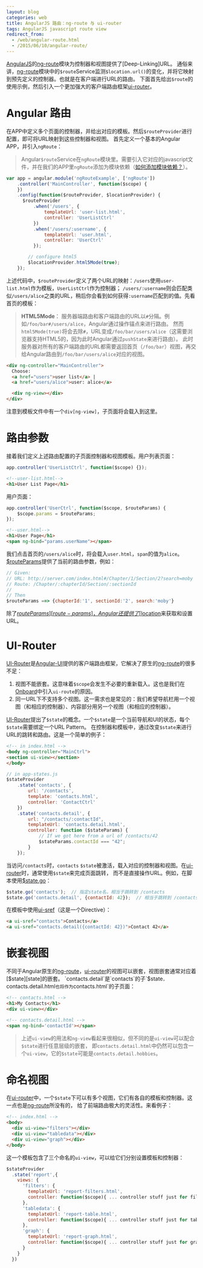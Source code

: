 ```yaml
---
layout: blog 
categories: web
title: AngularJS 路由：ng-route 与 ui-router
tags: AngularJS javascript route view
redirect_from:
  - /web/angular-route.html
  - /2015/06/10/angular-route/
---
```


[AngularJS][angular]的[ng-route][ng-route]模块为控制器和视图提供了[Deep-Linking]URL。
通俗来讲，[ng-route][ng-route]模块中的`$route`Service监测`$location.url()`的变化，并将它映射到预先定义的控制器。也就是在客户端进行URL的路由。
下面首先给出`$route`的使用示例，然后引入一个更加强大的客户端路由框架[ui-router][ui-router]。

# Angular 路由

在APP中定义多个页面的控制器，并给出对应的模板。然后`$routeProvider`进行配置，即可将URL映射到这些控制器和视图。
首先定义一个基本的Angular APP，并引入`ngRoute`：

> Angular`$route`Service在`ngRoute`模块里。需要引入它对应的javascript文件，并在我们的APP里`ngRoute`添加为模块依赖（[如何添加模块依赖？][module]）。

```javascript
var app = angular.module('ngRouteExample', ['ngRoute'])
    .controller('MainController', function($scope) {
    })
    .config(function($routeProvider, $locationProvider) {
      $routeProvider
          .when('/users', {
              templateUrl: 'user-list.html',
              controller: 'UserListCtrl'
          })
          .when('/users/:username', {
              templateUrl: 'user.html',
              controller: 'UserCtrl'
          });

        // configure html5
        $locationProvider.html5Mode(true);
    });
```

上述代码中，`$routeProvider`定义了两个URL的映射：`/users`使用`user-list.html`作为模板，`UserListCtrl`作为控制器；
`/users/:username`则会匹配类似`/users/alice`之类的URL，稍后你会看到如何获得`:username`匹配到的值。先看首页的模板：

> **HTML5Mode**： 服务器端路由和客户端路由的URL以`#`分隔。例如`/foo/bar#/users/alice`，Angular通过操作锚点来进行路由。
> 然而`html5Mode(true)`将会去除`#`，URL变成`/foo/bar/users/alice`（这需要浏览器支持HTML5的，因为此时Angular通过`pushState`来进行路由）。
> 此时服务器对所有的客户端路由的URL都需要返回首页（`/foo/bar`）视图，再交给Angular路由到`/foo/bar/users/alice`对应的视图。

```html
<div ng-controller="MainController">
  Choose:
  <a href="users">user list</a> |
  <a href="users/alice">user: alice</a>

  <div ng-view></div>
</div>
```

注意到模板文件中有一个`div[ng-view]`，子页面将会载入到这里。

<!--more-->

# 路由参数

接着我们定义上述路由配置的子页面控制器和视图模板。用户列表页面：

```javascript
app.controller('UserListCtrl', function($scope) {});
```

```html
<!--user-list.html-->
<h1>User List Page</h1>
```

用户页面：

```javascript
app.controller('UserCtrl', function($scope, $routeParams) {
    $scope.params = $routeParams;
});
```

```html
<!--user.html-->
<h1>User Page</h1>
<span ng-bind="params.userName"></span>
```

我们点击首页的`/users/alice`时，将会载入`user.html`，`span`的值为`alice`。[$routeParams][route-params]提供了当前的路由参数，例如：

```javascript
// Given:
// URL: http://server.com/index.html#/Chapter/1/Section/2?search=moby
// Route: /Chapter/:chapterId/Section/:sectionId
//
// Then
$routeParams ==> {chapterId:'1', sectionId:'2', search:'moby'}
```

除了[$routeParams][route-params]，Angular还提供了[$location][location]来获取和设置URL。

# UI-Router

[UI-Router][ui-router]是[Angular-UI][angular-ui]提供的客户端路由框架，它解决了原生的[ng-route][ng-route]的很多不足：

1. 视图不能嵌套。这意味着`$scope`会发生不必要的重新载入。这也是我们在[Onboard][onboard]中引入`ui-route`的原因。
2. 同一URL下不支持多个视图。这一需求也是常见的：我们希望导航栏用一个视图（和相应的控制器）、内容部分用另一个视图（和相应的控制器）。

[UI-Router][ui-router]提出了`$state`的概念。一个`$state`是一个当前导航和UI的状态，每个`$state`需要绑定一个URL Pattern。
在控制器和模板中，通过改变`$state`来进行URL的跳转和路由。这是一个简单的例子：

```html
<!-- in index.html -->
<body ng-controller="MainCtrl">
<section ui-view></section>
</body>
```

```javascript
// in app-states.js
$stateProvider
    .state('contacts', {
        url: '/contacts',
        template: 'contacts.html',
        controller: 'ContactCtrl'
    })
    .state('contacts.detail', {
        url: "/contacts/:contactId",
        templateUrl: 'contacts.detail.html',
        controller: function ($stateParams) {
            // If we got here from a url of /contacts/42
            $stateParams.contactId === "42";
        }
    });
```

当访问`/contacts`时，`contacts` `$state`被激活，载入对应的控制器和视图。在[ui-router][ui-router]时，通常使用`$state`来完成页面跳转，
而不是直接操作URL。例如，在脚本使用[$state.go][go]：

```javascript
$state.go('contacts');  // 指定state名，相当于跳转到 /contacts
$state.go('contacts.detail', {contactId: 42});  // 相当于跳转到 /contacts/42
```

在模板中使用[ui-sref][sref]（这是一个Directive）：

```html
<a ui-sref="contacts">Contacts</a>
<a ui-sref="contacts.detail({contactId: 42})">Contact 42</a>
```

# 嵌套视图

不同于Angular原生的[ng-route][ng-route]，[ui-router][ui-router]的视图可以嵌套，视图嵌套通常对应着[$state][state]的嵌套。
`contacts.detail`是`contacts`的子`$state`，`contacts.detail.html`也将作为`contacts.html`的子页面：

```html
<!-- contacts.html -->
<h1>My Contacts</h1>
<div ui-view></div>
```

```html
<!-- contacts.detail.html -->
<span ng-bind='contactId'></span>
```

> 上述`ui-view`的用法和`ng-view`看起来很相似，但不同的是`ui-view`可以配合`$state`进行任意层级的嵌套，
> 即`contacts.detail.html`中仍然可以包含一个`ui-view`，它的`$state`可能是`contacts.detail.hobbies`。

# 命名视图

在[ui-router][ui-router]中，一个`$state`下可以有多个视图，它们有各自的模板和控制器。这一点也是[ng-route][ng-route]所没有的，
给了前端路由极大的灵活性。来看例子：

```html
<!-- index.html -->
<body>
  <div ui-view="filters"></div>
  <div ui-view="tabledata"></div>
  <div ui-view="graph"></div>
</body>
```

这一个模板包含了三个命名的`ui-view`，可以给它们分别设置模板和控制器：

```javascript
$stateProvider
  .state('report',{
    views: {
      'filters': {
        templateUrl: 'report-filters.html',
        controller: function($scope){ ... controller stuff just for filters view ... }
      },
      'tabledata': {
        templateUrl: 'report-table.html',
        controller: function($scope){ ... controller stuff just for tabledata view ... }
      },
      'graph': {
        templateUrl: 'report-graph.html',
        controller: function($scope){ ... controller stuff just for graph view ... }
      }
    }
  })
```

[state]: http://angular-ui.github.io/ui-router/site/#/api/ui.router.state.$state
[sref]: https://github.com/angular-ui/ui-router/wiki/Quick-Reference#ui-sref
[go]: https://github.com/angular-ui/ui-router/wiki/Quick-Reference#stategoto--toparams--options
[onboard]: https://onboard.cn
[angular-ui]: https://github.com/angular-ui
[route-params]: http://docs.angularjs.cn/api/ngRoute/service/$routeParams
[location]: http://docs.angularjs.cn/api/ng/service/$location
[ng-route]: http://docs.angularjs.cn/api/ngRoute/service/$route
[module]: /web/angular-module.html
[ui-router]: https://github.com/angular-ui/ui-router
[angular]: https://docs.angularjs.org
[dl]: http://en.wikipedia.org/wiki/Deep_linking